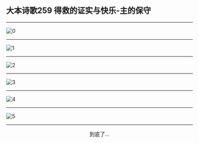 
## 大本诗歌259 得救的证实与快乐-主的保守
        
<div id="aplayer0"></div>

---

<img alt="0" data-original="/data/d0258/0">

---

<img alt="1" data-original="/data/d0258/1">

---

<img alt="2" data-original="/data/d0258/2">

---

<img alt="3" data-original="/data/d0258/3">

---

<img alt="4" data-original="/data/d0258/4">

---

<img alt="5" data-original="/data/d0258/5">

---

<p style="text-align: center">到底了...</p>

<script src="/js/dist-view.js"></script>

<script>
MAIN.id = 'd0258';
        
const ap0 = new APlayer({
    container: document.getElementById('aplayer0'),
    volume: 1,
    loop: 'none',
    preload: 'none',
    audio: [{
        name: '大本诗歌259.mp3',
        artist: '大本诗歌',
        url: 'https://res.wx.qq.com/voice/getvoice?mediaid=MzI0NTk3MDM5M18yMjQ3NDkwNzc0',
        cover: '/favicon'
    }]
});
</script>
